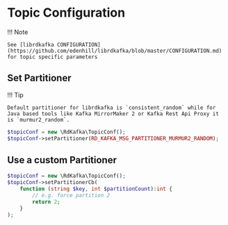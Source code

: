 # Topic Configuration

!!! Note

    See [librdkafka CONFIGURATION](https://github.com/edenhill/librdkafka/blob/master/CONFIGURATION.md) for topic specific parameters

## Set Partitioner

!!! Tip

    Default partitioner for librdkafka is `consistent_random` while for Java based tools like Kafka MirrorMaker 2 or Kafka Rest Api Proxy it is `murmur2_random`.

```php
$topicConf = new \RdKafka\TopicConf();
$topicConf->setPartitioner(RD_KAFKA_MSG_PARTITIONER_MURMUR2_RANDOM);
```

## Use a custom Partitioner

```php
$topicConf = new \RdKafka\TopicConf();
$topicConf->setPartitionerCb(
    function (string $key, int $partitionCount):int {
        // e.g. force partition 2
        return 2;
    }
);
```

